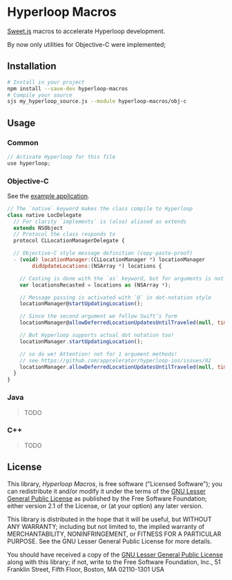 Hyperloop Macros
================

[Sweet.js][sjs] macros to accelerate Hyperloop development.

By now only utilities for Objective-C were implemented;

[sjs]: http://sweetjs.org/

## Installation

```bash
# Install in your project
npm install --save-dev hyperloop-macros
# Compile your source
sjs my_hyperloop_source.js --module hyperloop-macros/obj-c
```

## Usage

### Common

```js
// Activate Hyperloop for this file
use hyperloop;
```

### Objective-C

See the [example application](examples/obj-c/tableViewController).

```js
// The `native` keyword makes the class compile to Hyperloop
class native LocDelegate
  // For clarity `implements` is (also) aliased as extends
  extends NSObject
  // Protocol the class responds to
  protocol CLLocationManagerDelegate {

  // Objective-C style message definition (copy-paste-proof)
  - (void) locationManager:(CLLocationManager *) locationManager
        didUpdateLocations:(NSArray *) locations {

    // Casting is done with the `as` keyword, but for arguments is not necessary
    var locationsRecasted = locations as (NSArray *);

    // Message passing is activated with `@` in dot-notation style
    locationManager@startUpdatingLocation();

    // Since the second argument we follow Swift’s form
    locationManager@allowDeferredLocationUpdatesUntilTraveled(null, timeout: null);

    // But Hyperloop supports actual dot notation too!
    locationManager.startUpdatingLocation();

    // so do we! Attention! not for 1 argument methods!
    // see https://github.com/appcelerator/hyperloop-ios/issues/82
    locationManager.allowDeferredLocationUpdatesUntilTraveled(null, timeout: null);
  }
}
```

### Java

> TODO

### C++

> TODO

## License

This library, *Hyperloop Macros*, is free software ("Licensed Software"); you can
redistribute it and/or modify it under the terms of the [GNU Lesser General
Public License](http://www.gnu.org/licenses/lgpl-2.1.html) as published by the
Free Software Foundation; either version 2.1 of the License, or (at your
option) any later version.

This library is distributed in the hope that it will be useful, but WITHOUT ANY
WARRANTY; including but not limited to, the implied warranty of MERCHANTABILITY,
NONINFRINGEMENT, or FITNESS FOR A PARTICULAR PURPOSE. See the GNU Lesser General
Public License for more details.

You should have received a copy of the [GNU Lesser General Public
License](http://www.gnu.org/licenses/lgpl-2.1.html) along with this library; if
not, write to the Free Software Foundation, Inc., 51 Franklin Street, Fifth
Floor, Boston, MA 02110-1301 USA
